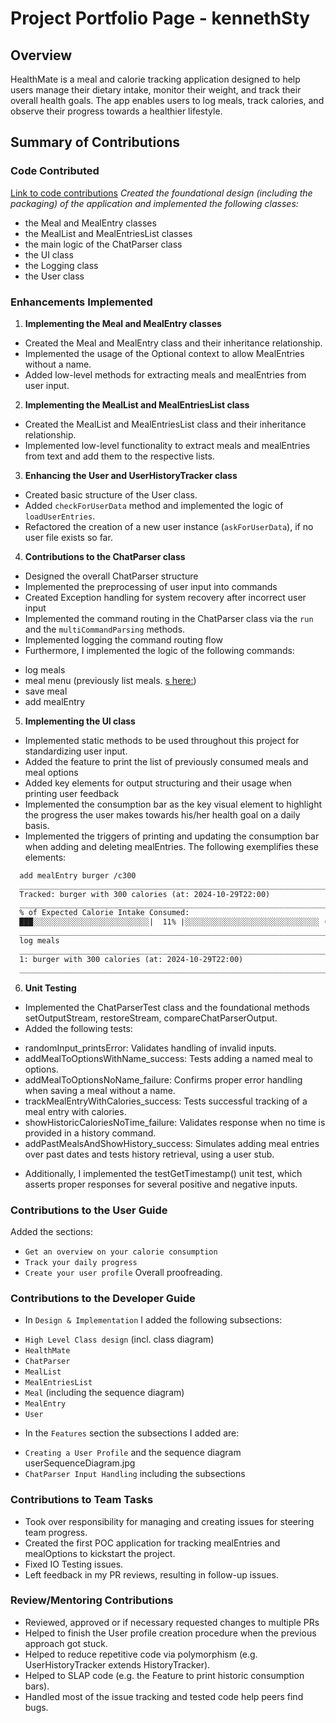 # Project Portfolio Page - kennethSty

## Overview
HealthMate is a meal and calorie tracking application designed to help users manage their dietary intake, 
monitor their weight, and track their overall health goals. 
The app enables users to log meals, track calories, and observe their progress towards a healthier lifestyle.

## Summary of Contributions

### Code Contributed
[Link to code contributions](https://nus-cs2113-ay2425s1.github.io/tp-dashboard/?search=Kenneth&sort=groupTitle&sortWithin=title&timeframe=commit&mergegroup=&groupSelect=groupByRepos&breakdown=true&checkedFileTypes=docs~functional-code~test-code~other&since=2024-09-20&tabOpen=true&tabType=authorship&tabAuthor=kennethSty&tabRepo=AY2425S1-CS2113-W12-1%2Ftp%5Bmaster%5D&authorshipIsMergeGroup=false&authorshipFileTypes=docs~functional-code~test-code~other&authorshipIsBinaryFileTypeChecked=false&authorshipIsIgnoredFilesChecked=false)
*Created the foundational design (including the packaging) of the application and implemented the following classes:*
- the Meal and MealEntry classes
- the MealList and MealEntriesList classes
- the main logic of the ChatParser class
- the UI class
- the Logging class
- the User class

### Enhancements Implemented
1. **Implementing the Meal and MealEntry classes**
* Created the Meal and MealEntry class and their inheritance relationship. 
* Implemented the usage of the Optional context to allow MealEntries without a name.
* Added low-level methods for extracting meals and mealEntries from user input. 

2. **Implementing the MealList and MealEntriesList class**
* Created the MealList and MealEntriesList class and their inheritance relationship.
* Implemented low-level functionality to extract meals and mealEntries from text and add them to the respective lists.

3. **Enhancing the User and UserHistoryTracker class**
* Created basic structure of the User class.
* Added `checkForUserData` method and implemented the logic of `loadUserEntries`.  
* Refactored the creation of a new user instance (`askForUserData`), if no user file exists so far.

4. **Contributions to the ChatParser class**
* Designed the overall ChatParser structure
* Implemented the preprocessing of user input into commands
* Created Exception handling for system recovery after incorrect user input
* Implemented the command routing in the ChatParser class via the `run` and the `multiCommandParsing` methods.
* Implemented logging the command routing flow
* Furthermore, I implemented the logic of the following commands:
- log meals
- meal menu (previously list meals. [s here:](https://github.com/nus-cs2113-AY2425S1/tp/commit/e327b5ac406777e57f70f0014db46927f7d51d32#diff-44f81584378b70dc571d0791db08ade270cd1e700ad47c561c9a85bbe10b46ebR18))
- save meal
- add mealEntry

5. **Implementing the UI class**
* Implemented static methods to be used throughout this project for standardizing user input. 
* Added the feature to print the list of previously consumed meals and meal options
* Added key elements for output structuring and their usage when printing user feedback
* Implemented the consumption bar as the key visual element to highlight the progress the user makes towards his/her health goal on a daily basis.
* Implemented the triggers of printing and updating the consumption bar when adding and deleting mealEntries.
The following exemplifies these elements: 
```dtd
  add mealEntry burger /c300
  _____________________________________________________________________________
  Tracked: burger with 300 calories (at: 2024-10-29T22:00)
  _____________________________________________________________________________
  % of Expected Calorie Intake Consumed:
  ███░░░░░░░░░░░░░░░░░░░░░░░░░░|  11% |░░░░░░░░░░░░░░░░░░░░░░░░░░░░░░ (2024-10-29)
  _____________________________________________________________________________
  log meals
  _____________________________________________________________________________
  1: burger with 300 calories (at: 2024-10-29T22:00)
  _____________________________________________________________________________
```

6. **Unit Testing**
* Implemented the ChatParserTest class and the foundational methods setOutputStream, restoreStream, compareChatParserOutput.
* Added the following tests:
- randomInput_printsError: Validates handling of invalid inputs.
- addMealToOptionsWithName_success: Tests adding a named meal to options.
- addMealToOptionsNoName_failure: Confirms proper error handling when saving a meal without a name.
- trackMealEntryWithCalories_success: Tests successful tracking of a meal entry with calories.
- showHistoricCaloriesNoTime_failure: Validates response when no time is provided in a history command.
- addPastMealsAndShowHistory_success: Simulates adding meal entries over past dates 
and tests history retrieval, using a user stub.
* Additionally, I implemented the testGetTimestamp() unit test, 
  which asserts proper responses for several positive and negative inputs.

### Contributions to the User Guide
Added the sections:
- `Get an overview on your calorie consumption` 
- `Track your daily progress`
- `Create your user profile`
Overall proofreading.

  
### Contributions to the Developer Guide
* In `Design & Implementation` I added the following subsections:
- `High Level Class design` (incl. class diagram)
- `HealthMate`
- `ChatParser`
- `MealList`
- `MealEntriesList`
- `Meal` (including the sequence diagram)
- `MealEntry`
- `User`

* In the `Features` section the subsections I added are:
- `Creating a User Profile` and the sequence diagram userSequenceDiagram.jpg
- `ChatParser Input Handling` including the subsections

### Contributions to Team Tasks
* Took over responsibility for managing and creating issues for steering team progress.
* Created the first POC application for tracking mealEntries and mealOptions to kickstart the project. 
* Fixed IO Testing issues.
* Left feedback in my PR reviews, resulting in follow-up issues.

### Review/Mentoring Contributions
* Reviewed, approved or if necessary requested changes to multiple PRs
* Helped to finish the User profile creation procedure when the previous approach got stuck.
* Helped to reduce repetitive code via polymorphism (e.g. UserHistoryTracker extends HistoryTracker).
* Helped to SLAP code (e.g. the Feature to print historic consumption bars).
* Handled most of the issue tracking and tested code help peers find bugs.
